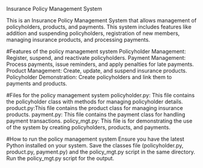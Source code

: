 Insurance Policy Management System

This is an Insurance Policy Management System that allows management of policyholders, products, and payments. 
This system includes features like addition and suspending policyholders, registration of new members, managing insurance products, and processing payments.

#Features of the policy management system
Policyholder Management: Register, suspend, and reactivate policyholders.
Payment Management: Process payments, issue reminders, and apply penalties for late payments.
Product Management: Create, update, and suspend insurance products.
Policyholder Demonstration: Create policyholders and link them to payments and products.

#Files for the policy management system
policyholder.py: This file contains the policyholder class with methods for managing policyholder details.
product.py:This file contains the product class for managing insurance products.
payment.py: This file contains the payment class for handling payment transactions.
policy_mgt.py: This file is for demonstrating the use of the system by creating policyholders, products, and payments.

#How to run the policy management system
Ensure you have the latest Python installed on your system.
Save the classes file (policyholder.py, product.py, payment.py) and the policy_mgt.py script in the same directory.
Run the policy_mgt.py script for the output.